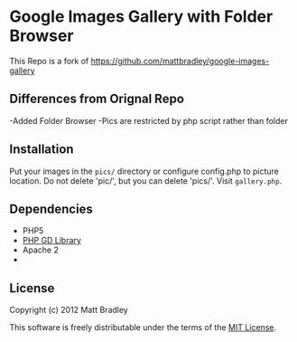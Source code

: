 Google Images Gallery with Folder Browser
=====================
This Repo is a fork of https://github.com/mattbradley/google-images-gallery

Differences from Orignal Repo
-----
-Added Folder Browser
-Pics are restricted by php script rather than folder

Installation
-----
Put your images in the `pics/` directory or configure config.php to picture location. Do not delete 'pic/', but you can delete 'pics/'. Visit `gallery.php`.

Dependencies
------------
 * PHP5
 * [PHP GD Library](http://php.net/manual/en/intro.image.php)
 * Apache 2
 * 
License
-------

Copyright (c) 2012 Matt Bradley

This software is freely distributable under the terms of the
[MIT License](http://www.opensource.org/licenses/MIT).

